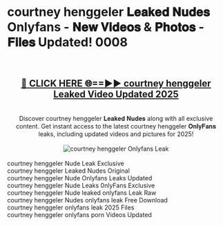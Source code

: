 <h1>courtney henggeler 𝐋𝐞𝐚𝐤𝐞𝐝 𝐍𝐮𝐝𝐞𝐬 Onlyfans - 𝐍𝐞𝐰 𝐕𝐢𝐝𝐞𝐨𝐬 & 𝐏𝐡𝐨𝐭𝐨𝐬 - 𝐅𝐢𝐥𝐞𝐬 Updated! 0008</h1>
        <br>
        <div align="center">
        <h2><a href="https://ishortn.ink/bxWkSV7Me" rel="nofollow">🔴 CLICK HERE 🌐==►► <b>courtney henggeler Leaked Video Updated 2025</b></a></h2>
        <br>
        Discover courtney henggeler 𝐋𝐞𝐚𝐤𝐞𝐝 𝐍𝐮𝐝𝐞𝐬 along with all exclusive content. Get instant access to the latest courtney henggeler 𝐎𝐧𝐥𝐲𝐅𝐚𝐧𝐬 leaks, including updated videos and pictures for 2025!
        <br>
        <br>
        <a href="https://ishortn.ink/bxWkSV7Me" rel="nofollow" data-target="animated-image.originalLink">
            <img src="https://i.imgur.com/1EjSzPs.png" alt="courtney henggeler Onlyfans Leak" style="max-width: 100%; display: inline-block;" data-target="animated-image.originalImage">
        </a>
        </div>
        <br>
        courtney henggeler Nude Leak Exclusive<br>
        courtney henggeler Leaked Nudes Original<br>
        courtney henggeler Nude Onlyfans Leaks Updated<br>
        courtney henggeler Nude Leaks 0nlyFans Exclusive<br>
        courtney henggeler Nude leaked onlyfans Leak Raw<br>
        courtney henggeler Nudes onlyfans leak Free Download<br>
        courtney henggeler onlyfans leak 2025 Files<br>
        courtney henggeler onlyfans porn Videos Updated<br>